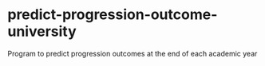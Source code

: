 # predict-progression-outcome-university
Program to predict progression outcomes at the end of each academic year

